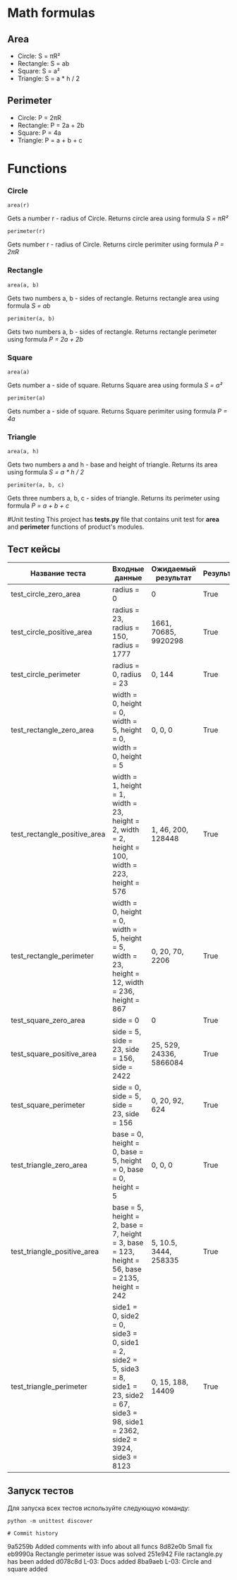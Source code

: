 # Math formulas
## Area
- Circle: S = πR²
- Rectangle: S = ab
- Square: S = a²
- Triangle: S = a * h / 2
## Perimeter
- Circle: P = 2πR
- Rectangle: P = 2a + 2b
- Square: P = 4a
- Triangle: P = a + b + c

# Functions
### Circle
```
area(r)
```
Gets a number r - radius of Circle. Returns circle area using formula _S = πR²_

```
perimeter(r)
```
Gets number r - radius of Circle. Returns circle perimiter using formula _P = 2πR_

### Rectangle
```
area(a, b)
```
Gets two numbers a, b - sides of rectangle. Returns rectangle area using formula _S = ab_
```
perimiter(a, b)
```
Gets two numbers a, b - sides of rectangle. Returns rectangle perimeter using formula _P = 2a + 2b_

### Square
```
area(a)
```
Gets number a - side of square. Returns Square area using formula _S = a²_
```
perimiter(a)
```
Gets number a - side of square. Returns Square perimiter using formula _P = 4a_

### Triangle
```
area(a, h)
```
Gets two numbers a and h - base and height of triangle. Returns its area using formula _S = a * h / 2_
```
perimiter(a, b, c)
```
Gets three numbers a, b, c - sides of triangle. Returns its perimeter using formula _P = a + b + c_

#Unit testing
This project has __tests.py__ file that contains unit test for __area__ and __perimeter__ functions of product's modules.
## Тест кейсы

| Название теста | Входные данные | Ожидаемый результат | Результат |
| -------------- | -------------- | ------------------ | --------- |
| test_circle_zero_area | radius = 0 | 0 | True |
| test_circle_positive_area | radius = 23, radius = 150, radius = 1777 | 1661, 70685, 9920298 | True |
| test_circle_perimeter | radius = 0, radius = 23 | 0, 144 | True |
| test_rectangle_zero_area | width = 0, height = 0, width = 5, height = 0, width = 0, height = 5 | 0, 0, 0 | True |
| test_rectangle_positive_area | width = 1, height = 1, width = 23, height = 2, width = 2, height = 100, width = 223, height = 576 | 1, 46, 200, 128448 | True |
| test_rectangle_perimeter | width = 0, height = 0, width = 5, height = 5, width = 23, height = 12, width = 236, height = 867 | 0, 20, 70, 2206 | True |
| test_square_zero_area | side = 0 | 0 | True |
| test_square_positive_area | side = 5, side = 23, side = 156, side = 2422 | 25, 529, 24336, 5866084 | True |
| test_square_perimeter | side = 0, side = 5, side = 23, side = 156 | 0, 20, 92, 624 | True |
| test_triangle_zero_area | base = 0, height = 0, base = 5, height = 0, base = 0, height = 5 | 0, 0, 0 | True |
| test_triangle_positive_area | base = 5, height = 2, base = 7, height = 3, base = 123, height = 56, base = 2135, height = 242 | 5, 10.5, 3444, 258335 | True |
| test_triangle_perimeter | side1 = 0, side2 = 0, side3 = 0, side1 = 2, side2 = 5, side3 = 8, side1 = 23, side2 = 67, side3 = 98, side1 = 2362, side2 = 3924, side3 = 8123 | 0, 15, 188, 14409 | True |

## Запуск тестов

Для запуска всех тестов используйте следующую команду:

```shell
python -m unittest discover

# Commit history
```
9a5259b Added comments with info about all funcs
8d82e0b Small fix
eb9990a Rectangle perimeter issue was solved
251e942 File ractangle.py has been added
d078c8d L-03: Docs added
8ba9aeb L-03: Circle and square added
```
